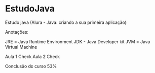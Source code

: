 # EstudoJava
Estudo java (Alura - Java: criando a sua primeira aplicação)

Anotações:

JRE = Java Runtime Environment 
JDK - Java Developer kit
JVM = Java Virtual Machine

Aula 1 Check
Aula 2 Check

Conclusão do curso 53%